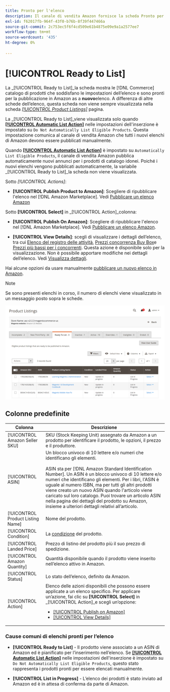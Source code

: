 ```yaml
---
title: Pronto per l'elenco
description: Il canale di vendita Amazon fornisce la scheda Pronto per l’elenco per aiutarti a esaminare i prodotti Commerce che soddisfano i requisiti di idoneità ma che non sono elencati automaticamente.
exl-id: f62017fb-964f-43f0-b76b-8f39f447466a
source-git-commit: 2c753ec5f6f4cd509e61b4875e09e9a1a2577ee7
workflow-type: tm+mt
source-wordcount: '435'
ht-degree: 0%

---
```


# [!UICONTROL Ready to List]

La _[!UICONTROL Ready to List]_la scheda mostra le [!DNL Commerce] catalogo di prodotti che soddisfano le impostazioni dell’elenco e sono pronti per la pubblicazione in Amazon as a **nuovo**elenco. A differenza di altre schede dell’elenco, questa scheda non viene sempre visualizzata nella scheda [_[!UICONTROL Product Listings]_](./managing-product-listings.md) pagina.

La _[!UICONTROL Ready to List]_viene visualizzata solo quando [**[!UICONTROL Automatic List Action]**](./product-listing-actions.md) nelle impostazioni dell&#39;inserzione è impostato su `Do Not Automatically List Eligible Products`. Questa impostazione comunica al canale di vendita Amazon che tutti i nuovi elenchi di Amazon devono essere pubblicati manualmente.

Quando [**[!UICONTROL Automatic List Action]**](./product-listing-actions.md) è impostato su `Automatically List Eligible Products`, il canale di vendita Amazon pubblica automaticamente nuovi annunci per i prodotti di catalogo idonei. Poiché i nuovi elenchi vengono pubblicati automaticamente, la variabile _[!UICONTROL Ready to List]_la scheda non viene visualizzata.

Sotto _[!UICONTROL Actions]_:

- **[!UICONTROL Publish Product to Amazon]**: Scegliere di ripubblicare l&#39;elenco nel [!DNL Amazon Marketplace]. Vedi [Pubblicare un elenco Amazon](./publish-listings-manually.md)

Sotto **[!UICONTROL Select]** in _[!UICONTROL Action]_colonna:

- **[!UICONTROL Publish On Amazon]**: Scegliere di ripubblicare l&#39;elenco nel [!DNL Amazon Marketplace]. Vedi [Pubblicare un elenco Amazon](./publish-listings-manually.md).

- **[!UICONTROL View Details]**: scegli di visualizzare i dettagli dell’elenco, tra cui [Elenco del registro delle attività](./product-listing-details.md#listing-activity-log), [Prezzi concorrenza Buy Box](./product-listing-details.md#buy-box-competitor-pricing)e [Prezzi più bassi per i concorrenti](./product-listing-details.md#lowest-competitor-pricing). Questa azione è disponibile solo per la visualizzazione. Non è possibile apportare modifiche nei dettagli dell’elenco. Vedi [Visualizza dettagli](./product-listing-details.md).

Hai alcune opzioni da usare manualmente [pubblicare un nuovo elenco in Amazon](./publish-listings-manually.md).

>[!NOTE]
>Se sono presenti elenchi in corso, il numero di elenchi viene visualizzato in un messaggio posto sopra le schede.

![Pronto per l&#39;elenco](assets/amazon-ready-to-list.png)

## Colonne predefinite

| Colonna | Descrizione |
|---|---|
| [!UICONTROL Amazon Seller SKU] | SKU (Stock Keeping Unit) assegnato da Amazon a un prodotto per identificare il prodotto, le opzioni, il prezzo e il produttore. |
| [!UICONTROL ASIN] | Un blocco univoco di 10 lettere e/o numeri che identificano gli elementi.<br><br>ASIN sta per [!DNL Amazon Standard Identification Number]. Un ASIN è un blocco univoco di 10 lettere e/o numeri che identificano gli elementi. Per i libri, l&#39;ASIN è uguale al numero ISBN, ma per tutti gli altri prodotti viene creato un nuovo ASIN quando l&#39;articolo viene caricato sul loro catalogo. Puoi trovare un articolo ASIN nella pagina dei dettagli del prodotto su Amazon, insieme a ulteriori dettagli relativi all’articolo. |
| [!UICONTROL Product Listing Name] | Nome del prodotto. |
| [!UICONTROL Condition] | La [condizione](./product-listing-condition.md) del prodotto. |
| [!UICONTROL Landed Price] | Prezzo di listino del prodotto più il suo prezzo di spedizione. |
| [!UICONTROL Amazon Quantity] | Quantità disponibile quando il prodotto viene inserito nell’elenco attivo in Amazon. |
| [!UICONTROL Status] | Lo stato dell’elenco, definito da Amazon. |
| [!UICONTROL Action] | Elenco delle azioni disponibili che possono essere applicate a un elenco specifico. Per applicare un’azione, fai clic su **[!UICONTROL Select]** in _[!UICONTROL Action]_e scegli un’opzione:<ul><li>[[!UICONTROL Publish on Amazon]](./publish-listings-manually.md)</li><li>[[!UICONTROL View Details]](./product-listing-details.md)</li></ul> |

### Cause comuni di elenchi pronti per l’elenco

- **[!UICONTROL Ready to List]** - Il prodotto viene associato a un ASIN di Amazon ed è pianificato per l’inserimento nell’elenco. Se [**[!UICONTROL Automatic List Action]**](./product-listing-actions.md) nelle impostazioni dell&#39;inserzione è impostato su `Do Not Automatically List Eligible Products`, questo stato rappresenta i prodotti pronti per essere elencati manualmente.

- **[!UICONTROL List in Progress]** - L’elenco dei prodotti è stato inviato ad Amazon ed è in attesa di conferma da parte di Amazon.
